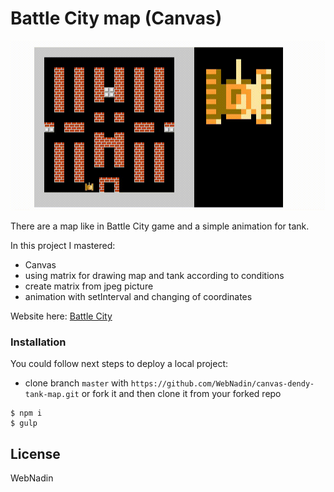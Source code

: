 # Battle City map (Canvas)

![Battle City](https://github.com/WebNadin/canvas-dendy-tank-map/raw/master/src/images/tank-gif.gif)

There are a map like in Battle City game and a simple animation for tank.

 In this project I mastered:
 - Canvas
 - using matrix for drawing map and tank according to conditions
 - create matrix from jpeg picture
 - animation with setInterval and changing of coordinates

 Website here: [Battle City](http://webnadin.inf.ua/battle-city/)

### Installation

You could follow next steps to deploy a local project:
 - clone branch `master` with `https://github.com/WebNadin/canvas-dendy-tank-map.git` or fork it and then clone it from your forked repo

 ```
$ npm i
$ gulp
```


License
----

WebNadin